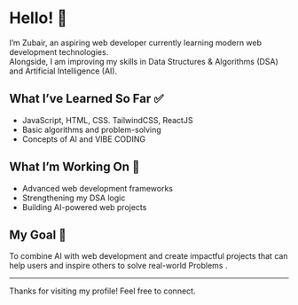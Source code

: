 # Hello! 👋

I’m Zubair, an aspiring web developer currently learning modern web development technologies.  
Alongside, I am improving my skills in Data Structures & Algorithms (DSA) and Artificial Intelligence (AI).

## What I’ve Learned So Far ✅

- JavaScript, HTML, CSS. TailwindCSS, ReactJS  
- Basic algorithms and problem-solving  
- Concepts of AI and VIBE CODING  

## What I’m Working On 🚀

- Advanced web development frameworks  
- Strengthening my DSA logic  
- Building AI-powered web projects  

## My Goal 🎯

To combine AI with web development and create impactful projects that can help users and inspire others to solve real-world Problems
.

---

Thanks for visiting my profile! Feel free to connect.

